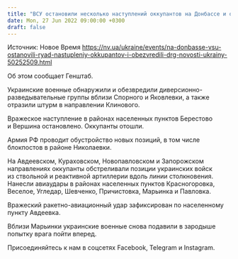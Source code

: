 ```yaml
---
title: "ВСУ остановили несколько наступлений оккупантов на Донбассе и обезвредили вражескую ДРГ — Генштаб"
date: Mon, 27 Jun 2022 09:00:00 +0300
draft: false
---
```

Источник: Новое Время https://nv.ua/ukraine/events/na-donbasse-vsu-ostanovili-ryad-nastupleniy-okkupantov-i-obezvredili-drg-novosti-ukrainy-50252509.html


Об этом сообщает Генштаб.

Украинские военные обнаружили и обезвредили диверсионно-разведывательные группы вблизи Спорного и Яковлевки, а также отразили штурм в направлении Клинового.

Вражеское наступление в районах населенных пунктов Берестово и Вершина остановлено. Оккупанты отошли.

Армия РФ проводит обустройство новых позиций, в том числе блокпостов в районе Николаевки.

На Авдеевском, Кураховском, Новопавловском и Запорожском направлениях оккупанты обстреливали позиции украинских войск из ствольной и реактивной артиллерии вдоль линии столкновения. Нанесли авиаудары в районах населенных пунктов Красногоровка, Веселое, Угледар, Шевченко, Причистовка, Марьинка и Павловка.

Вражеский ракетно-авиационный удар зафиксирован по населенному пункту Авдеевка.

Вблизи Марьинки украинские военные снова подавили в зародыше попытку врага пойти вперед.

Присоединяйтесь к нам в соцсетях Facebook, Telegram и Instagram.
